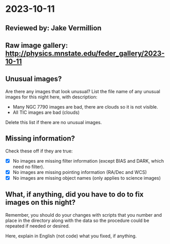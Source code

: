 # 2023-10-11

## Reviewed by:   Jake Vermillion 

## Raw image gallery: http://physics.mnstate.edu/feder_gallery/2023-10-11

## Unusual images?

Are there any images that look unusual? List the file name of any unusual images for this night here, with description:

+ Many NGC 7790 images are bad, there are clouds so it is not visible.
+ All TIC images are bad (clouds)


Delete this list if there are no unusual images.

## Missing information?

Check these off if they are true:

- [x] No images are missing filter information (except BIAS and DARK, which need no filter).
- [x] No images are missing pointing information (RA/Dec and WCS)
- [x] No images are missing object names (only applies to science images)

## What, if anything, did you have to do to fix images on this night?

Remember, you should do your changes with scripts that you number and place in the
directory along with the data so the procedure could be repeated if needed or
desired.

Here, explain in English (not code) what you fixed, if anything.
